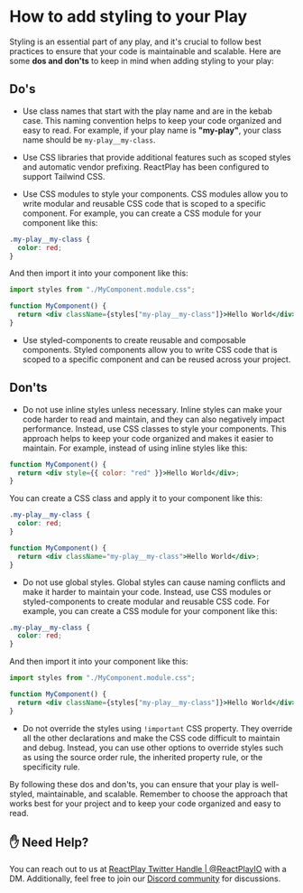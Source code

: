 # How to add styling to your Play

Styling is an essential part of any play, and it's crucial to follow best practices to ensure that your code is maintainable and scalable. Here are some **dos and don'ts** to keep in mind when adding styling to your play:

## Do's

- Use class names that start with the play name and are in the kebab case. This naming convention helps to keep your code organized and easy to read. For example, if your play name is **"my-play"**, your class name should be `my-play__my-class`.
- Use CSS libraries that provide additional features such as scoped styles and automatic vendor prefixing. ReactPlay has been configured to support Tailwind CSS.

- Use CSS modules to style your components. CSS modules allow you to write modular and reusable CSS code that is scoped to a specific component. For example, you can create a CSS module for your component like this:

```css
.my-play__my-class {
  color: red;
}
```

And then import it into your component like this:

```jsx
import styles from "./MyComponent.module.css";

function MyComponent() {
  return <div className={styles["my-play__my-class"]}>Hello World</div>;
}
```

- Use styled-components to create reusable and composable components. Styled components allow you to write CSS code that is scoped to a specific component and can be reused across your project.

## Don'ts

- Do not use inline styles unless necessary. Inline styles can make your code harder to read and maintain, and they can also negatively impact performance. Instead, use CSS classes to style your components. This approach helps to keep your code organized and makes it easier to maintain. For example, instead of using inline styles like this:

```jsx
function MyComponent() {
  return <div style={{ color: "red" }}>Hello World</div>;
}
```

You can create a CSS class and apply it to your component like this:

```css
.my-play__my-class {
  color: red;
}
```

```jsx
function MyComponent() {
  return <div className="my-play__my-class">Hello World</div>;
}
```

- Do not use global styles. Global styles can cause naming conflicts and make it harder to maintain your code. Instead, use CSS modules or styled-components to create modular and reusable CSS code. For example, you can create a CSS module for your component like this:

```css
.my-play__my-class {
  color: red;
}
```

And then import it into your component like this:

```jsx
import styles from "./MyComponent.module.css";

function MyComponent() {
  return <div className={styles["my-play__my-class"]}>Hello World</div>;
}
```

- Do not override the styles using `!important` CSS property. They override all the other declarations and make the CSS code difficult to maintain and debug. Instead, you can use other options to override styles such as using the source order rule, the inherited property rule, or the specificity rule.

By following these dos and don'ts, you can ensure that your play is well-styled, maintainable, and scalable. Remember to choose the approach that works best for your project and to keep your code organized and easy to read.

## ✋ Need Help?

You can reach out to us at [ReactPlay Twitter Handle | @ReactPlayIO](https://twitter.com/ReactPlayIO) with a DM. Additionally, feel free to join our [Discord community](https://discord.gg/vrTxWUP8Am) for discussions.
